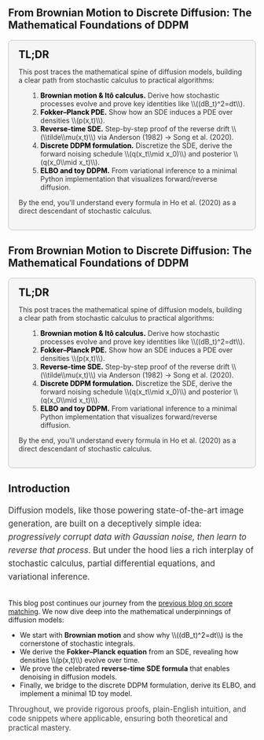 <style>
  /* Put your styles here */
  /* ----------  TL;DR call-out ---------- */
/* ----------  TL;DR call-out (greyscale theme) ---------- */
.tldr {
  border: 1px solid #c0c0c0;      /* soft grey border */
  border-radius: 0.5rem;
  padding: 1rem 1.25rem;
  background: #f5f5f5;            /* very light grey background */
  color: #333;                    /* dark grey text for readability */
}

.tldr h2 {
  margin: 0 0 0.5rem 0;
  color: #111;                    /* nearly black for the heading */
}

.tldr ol {
  margin-left: 1.3rem;
}

.tldr li strong {
  color: #000;                    /* highlight keywords in pure black */
}

/* ----------  Ensure TL;DR inline math and text wrap on mobile  ---------- */
.tldr,
.tldr p,
.tldr ol,
.tldr li {
  /* allow words, symbols, and math to break anywhere if needed */
  word-wrap: break-word;
  overflow-wrap: break-word;
  word-break: break-word;
  hyphens: auto;
  white-space: normal;
}

/* target KaTeX/MathJax inline spans if you’re using them */
.tldr .katex,
.tldr .MathJax,
.tldr span {
  display: inline-block;
  max-width: 100%;
  white-space: normal;
}

/* shrink font slightly for extra safety on very small screens */
@media (max-width: 400px) {
  .tldr {
    font-size: 0.90rem;
  }
}


/* ----------  table styling ---------- */
table.tbl{
  width:100%;
  border-collapse:collapse;
  margin:2rem 0 2.5rem 0;
  font-size:.95rem;
}
table.tbl caption{
  caption-side:top;
  font-weight:600;
  margin-bottom:.4rem;
}
table.tbl th,
table.tbl td{
  border:1px solid #d0d0d0;
  padding:.45rem .65rem;
  text-align:left;
  vertical-align:top;
}
table.tbl thead{background:#f5f7ff;}
.tbl .shape{
  font-family:"Roboto Mono",ui-monospace,monospace;
  white-space:nowrap;
}
.fact-table th{
  background:#f5f5f5;
  width:160px;
}

/* ----------  lead paragraph ---------- */
.lead{
  font-size:1.05rem;
  line-height:1.6;
  margin:1.2rem 0 2rem 0;
  color:#333;
}
.lead ul{margin:.6rem 0 .6rem 1.4rem}

/* ----------  bridge note ---------- */
.bridge{
  font-size:.95rem;
  margin:.8rem 0 1.1rem 0;
  color:#444;
}            /* <— THIS was the missing brace */

/* ----------  display equations ---------- */
.eq-scroll{
  display:block;
  overflow-x:auto;
  white-space:nowrap;
  text-align:center;
  margin:1.2rem auto;
  font-size:1.02rem;
}
@media(max-width:600px){
  .eq-scroll{font-size:.9rem}
  table.tbl{font-size:.9rem}
}

/* ----------  inline & block code ---------- */
code,pre{
  font-family:"Fira Code","SFMono-Regular",ui-monospace,monospace;
  font-size:.92rem;
}
code{
  background:#f3f4f6;
  color:#1a1a1a;
  padding:0 .25em;
  border-radius:4px;
}
pre{
  background:#f8f9fb;
  border:1px solid #cfd2d7;
  border-radius:6px;
  padding:.9rem 1rem;
  line-height:1.45;
  overflow-x:auto;
  margin:1.6rem 0;
}
pre code{background:none;padding:0}
@media(max-width:600px){
  pre{font-size:.82rem}
  code{font-size:.86rem}
}

/* ----------  GitHub-style code card ---------- */
.code-card{
  background:#f6f8fa;
  border:1px solid #d0d7de;
  border-radius:6px;
  overflow:hidden;
  margin:1.6rem 0;
}
.code-card .code-header{
  background:#eaeef2;
  border-bottom:1px solid #d0d7de;
  font:.75rem/1 system-ui,sans-serif;
  color:#24292f;
  padding:.45rem .9rem;
  text-transform:lowercase;
}
.code-card pre{
  margin:0;
  padding:.8rem 1rem;
  background:inherit;
  font-size:.92rem;
  white-space:pre;
}
@media(max-width:600px){
  .code-card pre{font-size:.82rem}
}
  
/* === let wide tables side-scroll on narrow screens === */
@media (max-width: 600px){
  table.tbl{
    display:block;          /* makes it a scroll container   */
    overflow-x:auto;        /* side-scroll if too wide        */
    -webkit-overflow-scrolling: touch;
  }
  table.tbl thead,
  table.tbl tbody{
    display:table;          /* keeps header & body aligned    */
    width:100%;
  }
  table.tbl th,
  table.tbl td{
    white-space:nowrap;     /* prevent ugly line wraps        */
  }
}

/* ----------  Responsive heading wraps & scaling ---------- */

/* Allow long words in headings to break */
h1, h2, h3, h4, h5, h6 {
  overflow-wrap: break-word;
  word-wrap: break-word;
  hyphens: auto;
  white-space: normal;       /* override any no-wrap */
}

/* Shrink heading text on narrow viewports */
@media (max-width: 600px) {
  h1 { font-size: 1.5rem; }
  h2 { font-size: 1.3rem; }
  h3 { font-size: 1.15rem; }
  /* you can add h4, h5 as needed */
}

/* Optional: make the entire page text flow better on mobile */
body {
  word-wrap: break-word;
  overflow-wrap: break-word;
}

/* Override scroll-to-top button on mobile so it never hangs off-screen */
#scrollTopBtn {
  /* default for desktop */
  bottom: 2rem;
  right: 2rem;
}

/* on small viewports, reduce the offsets & size */
@media (max-width: 600px) {
  #scrollTopBtn {
    bottom: 1rem !important;
    right: 1rem !important;
    padding: 0.4rem 0.6rem !important;
    font-size: 1rem !important;
    max-width: 2.5rem;    /* ensure it stays compact */
    max-height: 2.5rem;
  }
}



</style>


<section>
  <h1 id="diffusion-maths-week3-4">
    From Brownian Motion to Discrete Diffusion: The Mathematical Foundations of DDPM
  </h1>

  <!-- =======================  TL;DR box ======================= -->
  <aside class="tldr">
    <h2 id="TL;DR">TL;DR</h2>
    <p>
      This post traces the mathematical spine of diffusion models, building a clear path from stochastic calculus to practical algorithms:
    </p>
    <ol>
      <li>
        <strong>Brownian motion &amp; Itô calculus.</strong>
        Derive how stochastic processes evolve and prove key identities like \\((dB_t)^2=dt\\).
      </li>
      <li>
        <strong>Fokker–Planck PDE.</strong>
        Show how an SDE induces a PDE over densities \\(p(x,t)\\).
      </li>
      <li>
        <strong>Reverse-time SDE.</strong>
        Step-by-step proof of the reverse drift \\(\\tilde\\mu(x,t)\\) via Anderson (1982) → Song et al. (2020).
      </li>
      <li>
        <strong>Discrete DDPM formulation.</strong>
        Discretize the SDE, derive the forward noising schedule \\(q(x_t\\mid x_0)\\) and posterior \\(q(x_0\\mid x_t)\\).
      </li>
      <li>
        <strong>ELBO and toy DDPM.</strong>
        From variational inference to a minimal Python implementation that visualizes forward/reverse diffusion.
      </li>
    </ol>
    <p>
      By the end, you'll understand every formula in Ho et al. (2020) as a direct descendant of stochastic calculus.
    </p>
  </aside>
</section>

<section>
  <h1 id="diffusion-maths-week3-4">
    From Brownian Motion to Discrete Diffusion: The Mathematical Foundations of DDPM
  </h1>

  <!-- =======================  TL;DR box ======================= -->
  <aside class="tldr">
    <h2 id="TL;DR">TL;DR</h2>
    <p>
      This post traces the mathematical spine of diffusion models, building a clear path from stochastic calculus to practical algorithms:
    </p>
    <ol>
      <li>
        <strong>Brownian motion &amp; Itô calculus.</strong>
        Derive how stochastic processes evolve and prove key identities like \\((dB_t)^2=dt\\).
      </li>
      <li>
        <strong>Fokker–Planck PDE.</strong>
        Show how an SDE induces a PDE over densities \\(p(x,t)\\).
      </li>
      <li>
        <strong>Reverse-time SDE.</strong>
        Step-by-step proof of the reverse drift \\(\\tilde\\mu(x,t)\\) via Anderson (1982) → Song et al. (2020).
      </li>
      <li>
        <strong>Discrete DDPM formulation.</strong>
        Discretize the SDE, derive the forward noising schedule \\(q(x_t\\mid x_0)\\) and posterior \\(q(x_0\\mid x_t)\\).
      </li>
      <li>
        <strong>ELBO and toy DDPM.</strong>
        From variational inference to a minimal Python implementation that visualizes forward/reverse diffusion.
      </li>
    </ol>
    <p>
      By the end, you'll understand every formula in Ho et al. (2020) as a direct descendant of stochastic calculus.
    </p>
  </aside>
</section>

<h2 id="introduction">Introduction</h2>
<p class="lead">
  Diffusion models, like those powering state-of-the-art image generation, are built on a deceptively simple idea:
  <em>progressively corrupt data with Gaussian noise, then learn to reverse that process</em>.
  But under the hood lies a rich interplay of stochastic calculus, partial differential equations, and variational inference.
</p>

<p>
  This blog post continues our journey from the <a href="https://backpropthoughts.netlify.app/post?postId=diffusion-maths" target="_blank">previous blog on score matching</a>. We now dive deep into the
  mathematical underpinnings of diffusion models:
</p>
<ul>
  <li>We start with <strong>Brownian motion</strong> and show why \\((dB_t)^2=dt\\) is the cornerstone of stochastic integrals.</li>
  <li>We derive the <strong>Fokker–Planck equation</strong> from an SDE, revealing how densities \\(p(x,t)\\) evolve over time.</li>
  <li>We prove the celebrated <strong>reverse-time SDE formula</strong> that enables denoising in diffusion models.</li>
  <li>Finally, we bridge to the discrete DDPM formulation, derive its ELBO, and implement a minimal 1D toy model.</li>
</ul>

<p class="bridge">
  Throughout, we provide rigorous proofs, plain-English intuition, and code snippets where applicable, ensuring
  both theoretical and practical mastery.
</p>



